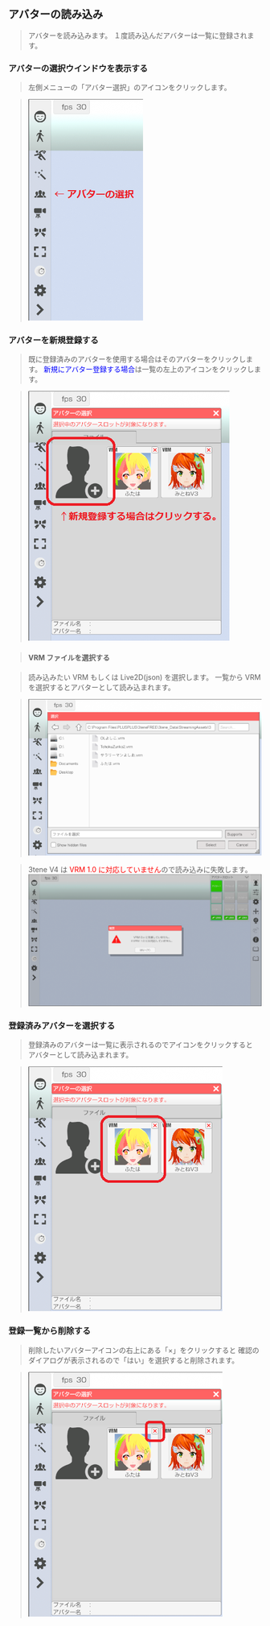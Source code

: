 ## アバターの読み込み

>アバターを読み込みます。
>１度読み込んだアバターは一覧に登録されます。

### アバターの選択ウインドウを表示する

>左側メニューの「アバター選択」のアイコンをクリックします。

>![画像](image/avatar_select_01.png "メニューアバター読み込み")



### アバターを新規登録する

>既に登録済みのアバターを使用する場合はそのアバターをクリックします。
><font color="Blue">新規にアバター登録する場合</font>は一覧の左上のアイコンをクリックします。

>![画像](image/avatar_select_02.png "アバター一覧ウインドウ")


>#### VRM ファイルを選択する

>読み込みたい VRM もしくは Live2D(json) を選択します。
>一覧から VRM を選択するとアバターとして読み込まれます。

>![画像](image/avatar_select_03.png "ファイル選択ダイアログ")

>3tene V4 は<font color="Red"> VRM 1.0 に対応していません</font>ので読み込みに失敗します。
>![画像](image/avatar_select_vrm1.png "VRM 1.0 読み込み")


### 登録済みアバターを選択する

>登録済みのアバターは一覧に表示されるのでアイコンをクリックすると
>アバターとして読み込まれます。

>![画像](image/avatar_select_04.png "ファイル選択ダイアログ")


### 登録一覧から削除する

>削除したいアバターアイコンの右上にある「×」をクリックすると
>確認のダイアログが表示されるので「はい」を選択すると削除されます。

>![画像](image/avatar_select_05.png "ファイル選択ダイアログ")



